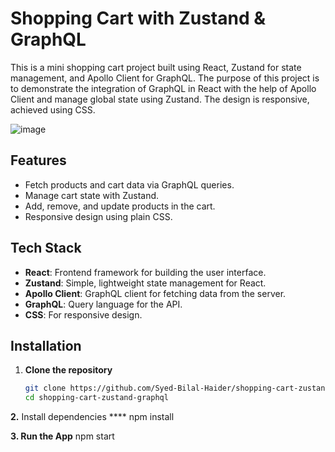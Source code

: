 # Shopping Cart with Zustand & GraphQL

This is a mini shopping cart project built using React, Zustand for state management, and Apollo Client for GraphQL. The purpose of this project is to demonstrate the integration of GraphQL in React with the help of Apollo Client and manage global state using Zustand. The design is responsive, achieved using CSS.

![image](https://github.com/user-attachments/assets/4da51fe0-2603-4ee7-9984-14d1e6f6aac7)


## Features

- Fetch products and cart data via GraphQL queries.
- Manage cart state with Zustand.
- Add, remove, and update products in the cart.
- Responsive design using plain CSS.

## Tech Stack

- **React**: Frontend framework for building the user interface.
- **Zustand**: Simple, lightweight state management for React.
- **Apollo Client**: GraphQL client for fetching data from the server.
- **GraphQL**: Query language for the API.
- **CSS**: For responsive design.

## Installation

1. **Clone the repository**

   ```bash
   git clone https://github.com/Syed-Bilal-Haider/shopping-cart-zustand-graphql.git
   cd shopping-cart-zustand-graphql
   
**2.** Install dependencies ****
   npm install
   
**3. Run the App**
   npm start

